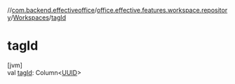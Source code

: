 //[com.backend.effectiveoffice](../../../index.md)/[office.effective.features.workspace.repository](../index.md)/[Workspaces](index.md)/[tagId](tag-id.md)

# tagId

[jvm]\
val [tagId](tag-id.md): Column&lt;[UUID](https://docs.oracle.com/javase/8/docs/api/java/util/UUID.html)&gt;
